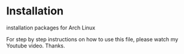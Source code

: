 # Installation
installation packages for Arch Linux

For step by step instructions on how to use this file, please watch my Youtube video.  Thanks.
